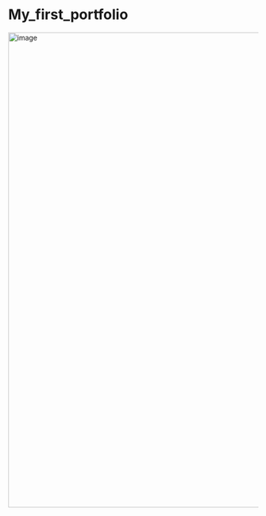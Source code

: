 ﻿# My_first_portfolio
<img width="1912" height="956" alt="image" src="https://github.com/user-attachments/assets/c86801a7-f1d5-4574-91b3-5cadd42d2031" />


